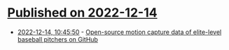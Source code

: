 # [Published on 2022-12-14](index.md)

* [2022-12-14, 10:45:50](https://news.ycombinator.com/item?id=33981944) - [Open-source motion capture data of elite-level baseball pitchers on GitHub](https://github.com/drivelineresearch/openbiomechanics)
